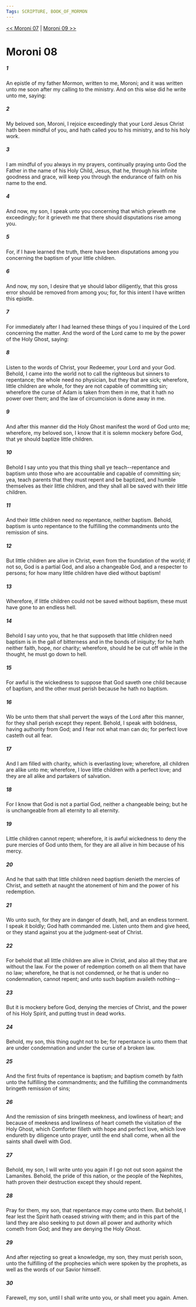 ```yaml
---
Tags: SCRIPTURE, BOOK_OF_MORMON
---
```


[<< Moroni 07](BOOK_OF_MORMON/15_Moroni/Moroni_07.md) | [Moroni 09 >>](BOOK_OF_MORMON/15_Moroni/Moroni_09.md)

# Moroni 08

##### 1

An epistle of my father Mormon, written to me, Moroni; and it was written unto me soon after my calling to the ministry. And on this wise did he write unto me, saying:

##### 2

My beloved son, Moroni, I rejoice exceedingly that your Lord Jesus Christ hath been mindful of you, and hath called you to his ministry, and to his holy work.

##### 3

I am mindful of you always in my prayers, continually praying unto God the Father in the name of his Holy Child, Jesus, that he, through his infinite goodness and grace, will keep you through the endurance of faith on his name to the end.

##### 4

And now, my son, I speak unto you concerning that which grieveth me exceedingly; for it grieveth me that there should disputations rise among you.

##### 5

For, if I have learned the truth, there have been disputations among you concerning the baptism of your little children.

##### 6

And now, my son, I desire that ye should labor diligently, that this gross error should be removed from among you; for, for this intent I have written this epistle.

##### 7

For immediately after I had learned these things of you I inquired of the Lord concerning the matter. And the word of the Lord came to me by the power of the Holy Ghost, saying:

##### 8

Listen to the words of Christ, your Redeemer, your Lord and your God. Behold, I came into the world not to call the righteous but sinners to repentance; the whole need no physician, but they that are sick; wherefore, little children are whole, for they are not capable of committing sin; wherefore the curse of Adam is taken from them in me, that it hath no power over them; and the law of circumcision is done away in me.

##### 9

And after this manner did the Holy Ghost manifest the word of God unto me; wherefore, my beloved son, I know that it is solemn mockery before God, that ye should baptize little children.

##### 10

Behold I say unto you that this thing shall ye teach--repentance and baptism unto those who are accountable and capable of committing sin; yea, teach parents that they must repent and be baptized, and humble themselves as their little children, and they shall all be saved with their little children.

##### 11

And their little children need no repentance, neither baptism. Behold, baptism is unto repentance to the fulfilling the commandments unto the remission of sins.

##### 12

But little children are alive in Christ, even from the foundation of the world; if not so, God is a partial God, and also a changeable God, and a respecter to persons; for how many little children have died without baptism!

##### 13

Wherefore, if little children could not be saved without baptism, these must have gone to an endless hell.

##### 14

Behold I say unto you, that he that supposeth that little children need baptism is in the gall of bitterness and in the bonds of iniquity; for he hath neither faith, hope, nor charity; wherefore, should he be cut off while in the thought, he must go down to hell.

##### 15

For awful is the wickedness to suppose that God saveth one child because of baptism, and the other must perish because he hath no baptism.

##### 16

Wo be unto them that shall pervert the ways of the Lord after this manner, for they shall perish except they repent. Behold, I speak with boldness, having authority from God; and I fear not what man can do; for perfect love casteth out all fear.

##### 17

And I am filled with charity, which is everlasting love; wherefore, all children are alike unto me; wherefore, I love little children with a perfect love; and they are all alike and partakers of salvation.

##### 18

For I know that God is not a partial God, neither a changeable being; but he is unchangeable from all eternity to all eternity.

##### 19

Little children cannot repent; wherefore, it is awful wickedness to deny the pure mercies of God unto them, for they are all alive in him because of his mercy.

##### 20

And he that saith that little children need baptism denieth the mercies of Christ, and setteth at naught the atonement of him and the power of his redemption.

##### 21

Wo unto such, for they are in danger of death, hell, and an endless torment. I speak it boldly; God hath commanded me. Listen unto them and give heed, or they stand against you at the judgment-seat of Christ.

##### 22

For behold that all little children are alive in Christ, and also all they that are without the law. For the power of redemption cometh on all them that have no law; wherefore, he that is not condemned, or he that is under no condemnation, cannot repent; and unto such baptism availeth nothing--

##### 23

But it is mockery before God, denying the mercies of Christ, and the power of his Holy Spirit, and putting trust in dead works.

##### 24

Behold, my son, this thing ought not to be; for repentance is unto them that are under condemnation and under the curse of a broken law.

##### 25

And the first fruits of repentance is baptism; and baptism cometh by faith unto the fulfilling the commandments; and the fulfilling the commandments bringeth remission of sins;

##### 26

And the remission of sins bringeth meekness, and lowliness of heart; and because of meekness and lowliness of heart cometh the visitation of the Holy Ghost, which Comforter filleth with hope and perfect love, which love endureth by diligence unto prayer, until the end shall come, when all the saints shall dwell with God.

##### 27

Behold, my son, I will write unto you again if I go not out soon against the Lamanites. Behold, the pride of this nation, or the people of the Nephites, hath proven their destruction except they should repent.

##### 28

Pray for them, my son, that repentance may come unto them. But behold, I fear lest the Spirit hath ceased striving with them; and in this part of the land they are also seeking to put down all power and authority which cometh from God; and they are denying the Holy Ghost.

##### 29

And after rejecting so great a knowledge, my son, they must perish soon, unto the fulfilling of the prophecies which were spoken by the prophets, as well as the words of our Savior himself.

##### 30

Farewell, my son, until I shall write unto you, or shall meet you again. Amen.
